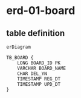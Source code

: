 # erd-01-board

## table definition

```mermaid
erDiagram

TB_BOARD {
    LONG BOARD_ID PK
    VARCHAR BOARD_NAME
    CHAR DEL_YN
    TIMESTAMP REG_DT
    TIMESTAMP UPD_DT
}

```
